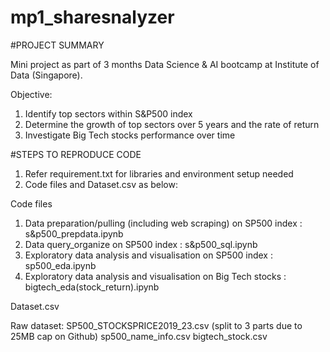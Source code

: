 # mp1_sharesnalyzer
#PROJECT SUMMARY

Mini project as part of 3 months Data Science & AI bootcamp at Institute of Data (Singapore). 

Objective: 
1. Identify top sectors within S&P500 index
2. Determine the growth of top sectors over 5 years and the rate of return
3. Investigate Big Tech stocks performance over time

#STEPS TO REPRODUCE CODE

1. Refer requirement.txt for libraries and environment setup needed
2. Code files and Dataset.csv as below:

Code files

1. Data preparation/pulling (including web scraping) on SP500 index : s&p500_prepdata.ipynb
2. Data query_organize on SP500 index : s&p500_sql.ipynb
3. Exploratory data analysis and visualisation on SP500 index : sp500_eda.ipynb
4. Exploratory data analysis and visualisation on Big Tech stocks : bigtech_eda(stock_return).ipynb

Dataset.csv

Raw dataset: 
SP500_STOCKSPRICE2019_23.csv (split to 3 parts due to 25MB cap on Github) 
sp500_name_info.csv
bigtech_stock.csv
